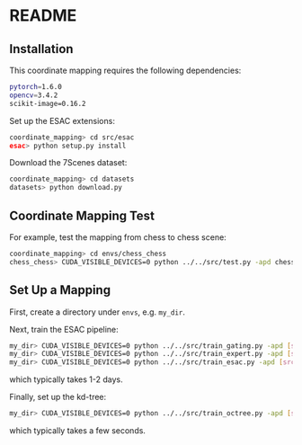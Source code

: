 # README

## Installation

This coordinate mapping requires the following dependencies:

```bash
pytorch=1.6.0
opencv=3.4.2
scikit-image=0.16.2
```



Set up the ESAC extensions:

```bash
coordinate_mapping> cd src/esac
esac> python setup.py install
```



Download the 7Scenes dataset:

```bash
coordinate_mapping> cd datasets
datasets> python download.py
```



## Coordinate Mapping Test

For example, test the mapping from chess to chess scene:

```bash
coordinate_mapping> cd envs/chess_chess
chess_chess> CUDA_VISIBLE_DEVICES=0 python ../../src/test.py -apd chess --tree chess
```





## Set Up a Mapping

First, create a directory under `envs`, e.g. `my_dir`.

Next, train the ESAC pipeline:

```bash
my_dir> CUDA_VISIBLE_DEVICES=0 python ../../src/train_gating.py -apd [src_scene]
my_dir> CUDA_VISIBLE_DEVICES=0 python ../../src/train_expert.py -apd [src_scene]
my_dir> CUDA_VISIBLE_DEVICES=0 python ../../src/train_esac.py -apd [src_scene]
```

which typically takes 1-2 days.



Finally, set up the kd-tree:

```bash
my_dir> CUDA_VISIBLE_DEVICES=0 python ../../src/train_octree.py -apd [src_scene] --tree [target_scene]
```

which typically takes a few seconds.





